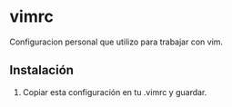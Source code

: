 vimrc
=====
Configuracion personal que utilizo para trabajar con vim.


Instalación
-----

1) Copiar esta configuración en tu .vimrc y guardar. <br/>

